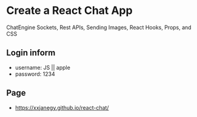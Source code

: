 # Create a React Chat App
 ChatEngine
 Sockets, Rest APIs, Sending Images, React Hooks, Props, and CSS

## Login inform
- username: JS || apple
- password: 1234

## Page
- https://xxjanegy.github.io/react-chat/
